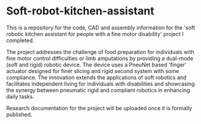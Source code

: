 # Soft-robot-kitchen-assistant
This is a repository for the code, CAD and assembly information for the 'soft robotic kitchen assistant for people with a fine motor disability' project I completed. 

The project addresses the challenge of food preparation for individuals with fine motor control difficulties or limb amputations by providing a dual-mode (soft and rigid) robotic device. The device uses a PneuNet based 'finger' actuator designed for finer slicing and rigid second system with some compliance. The innovation extends the applications of soft robotics and facilitates independent living for individuals with disabilities and showcasing the synergy between pneumatic rigid and compliant robotics in enhancing daily tasks. 

Research documentation for the project will be uploaded once it is formally published. 
